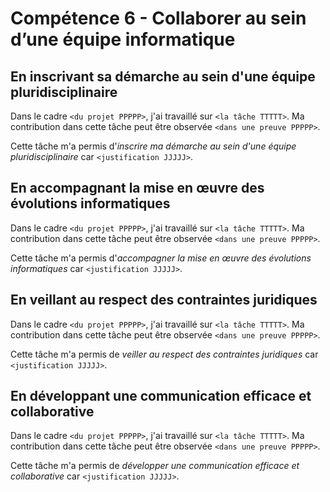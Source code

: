 # Compétence 6 - Collaborer au sein d’une équipe informatique

## En inscrivant sa démarche au sein d'une équipe pluridisciplinaire

Dans le cadre `<du projet PPPPP>`, j'ai travaillé sur `<la tâche TTTTT>`.
Ma contribution dans cette tâche peut être observée `<dans une preuve PPPPP>`.

Cette tâche m'a permis d'*inscrire ma démarche au sein d'une équipe
pluridisciplinaire* car `<justification JJJJJ>`.

## En accompagnant la mise en œuvre des évolutions informatiques

Dans le cadre `<du projet PPPPP>`, j'ai travaillé sur `<la tâche TTTTT>`.
Ma contribution dans cette tâche peut être observée `<dans une preuve PPPPP>`.

Cette tâche m'a permis d'*accompagner la mise en œuvre des évolutions
informatiques* car `<justification JJJJJ>`.

## En veillant au respect des contraintes juridiques

Dans le cadre `<du projet PPPPP>`, j'ai travaillé sur `<la tâche TTTTT>`.
Ma contribution dans cette tâche peut être observée `<dans une preuve PPPPP>`.

Cette tâche m'a permis de *veiller au respect des contraintes juridiques* car
`<justification JJJJJ>`.

## En développant une communication efficace et collaborative

Dans le cadre `<du projet PPPPP>`, j'ai travaillé sur `<la tâche TTTTT>`.
Ma contribution dans cette tâche peut être observée `<dans une preuve PPPPP>`.

Cette tâche m'a permis de *développer une communication efficace et
collaborative* car `<justification JJJJJ>`.

